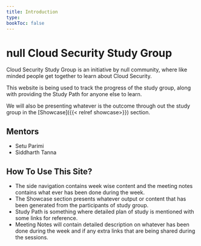 ```yaml
---
title: Introduction
type: 
bookToc: false
---
```


# null <b>Cloud Security Study Group</b>    

Cloud Security Study Group is an initiative by null community, where like minded people get together to learn about Cloud Security.

This website is being used to track the progress of the study group, along with providing the Study Path for anyone else to learn.

We will also be presenting whatever is the outcome through out the study group in the [Showcase]({{< relref showcase>}}) section.

## Mentors
* Setu Parimi
* Siddharth Tanna

## How To Use This Site?
* The side navigation contains week wise content and the meeting notes contains what ever has been done during the week.
* The Showcase section presents whatever output or content that has been generated from the participants of study group.
* Study Path is something where detailed plan of study is mentioned with some links for reference.
* Meeting Notes will contain detailed description on whatever has been done during the week and if any extra links that are being shared during the sessions.